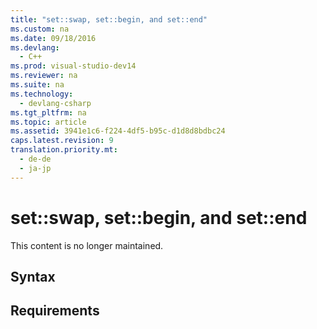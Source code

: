 ```yaml
---
title: "set::swap, set::begin, and set::end"
ms.custom: na
ms.date: 09/18/2016
ms.devlang: 
  - C++
ms.prod: visual-studio-dev14
ms.reviewer: na
ms.suite: na
ms.technology: 
  - devlang-csharp
ms.tgt_pltfrm: na
ms.topic: article
ms.assetid: 3941e1c6-f224-4df5-b95c-d1d8d8bdbc24
caps.latest.revision: 9
translation.priority.mt: 
  - de-de
  - ja-jp
---
```

# set::swap, set::begin, and set::end
This content is no longer maintained.  
  
## Syntax  
  
## Requirements